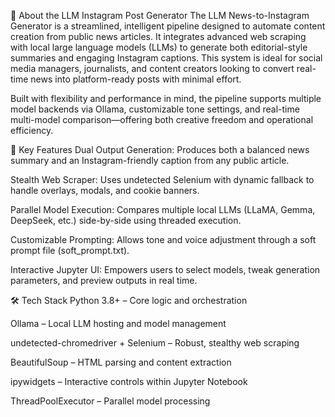 🧠 About the LLM Instagram Post Generator
The LLM News-to-Instagram Generator is a streamlined, intelligent pipeline designed to automate content creation from public news articles. It integrates advanced web scraping with local large language models (LLMs) to generate both editorial-style summaries and engaging Instagram captions. This system is ideal for social media managers, journalists, and content creators looking to convert real-time news into platform-ready posts with minimal effort.

Built with flexibility and performance in mind, the pipeline supports multiple model backends via Ollama, customizable tone settings, and real-time multi-model comparison—offering both creative freedom and operational efficiency.

🔑 Key Features
Dual Output Generation: Produces both a balanced news summary and an Instagram-friendly caption from any public article.

Stealth Web Scraper: Uses undetected Selenium with dynamic fallback to handle overlays, modals, and cookie banners.

Parallel Model Execution: Compares multiple local LLMs (LLaMA, Gemma, DeepSeek, etc.) side-by-side using threaded execution.

Customizable Prompting: Allows tone and voice adjustment through a soft prompt file (soft_prompt.txt).

Interactive Jupyter UI: Empowers users to select models, tweak generation parameters, and preview outputs in real time.

🛠 Tech Stack
Python 3.8+ – Core logic and orchestration

Ollama – Local LLM hosting and model management

undetected-chromedriver + Selenium – Robust, stealthy web scraping

BeautifulSoup – HTML parsing and content extraction

ipywidgets – Interactive controls within Jupyter Notebook

ThreadPoolExecutor – Parallel model processing
